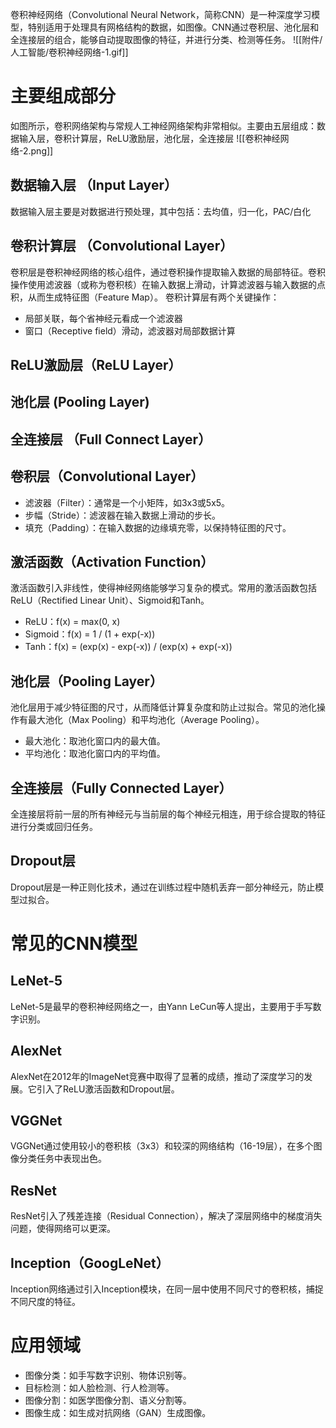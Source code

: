 卷积神经网络（Convolutional Neural Network，简称CNN）是一种深度学习模型，特别适用于处理具有网格结构的数据，如图像。CNN通过卷积层、池化层和全连接层的组合，能够自动提取图像的特征，并进行分类、检测等任务。
![[附件/人工智能/卷积神经网络-1.gif]]
# 主要组成部分
如图所示，卷积网络架构与常规人工神经网络架构非常相似。主要由五层组成：数据输入层，卷积计算层，ReLU激励层，池化层，全连接层
![[卷积神经网络-2.png]]

## 数据输入层 （Input Layer）
数据输入层主要是对数据进行预处理，其中包括：去均值，归一化，PAC/白化

## 卷积计算层 （Convolutional Layer）
卷积层是卷积神经网络的核心组件，通过卷积操作提取输入数据的局部特征。卷积操作使用滤波器（或称为卷积核）在输入数据上滑动，计算滤波器与输入数据的点积，从而生成特征图（Feature Map）。
卷积计算层有两个关键操作：
* 局部关联，每个省神经元看成一个滤波器
* 窗口（Receptive field）滑动，滤波器对局部数据计算




## ReLU激励层（ReLU Layer）

## 池化层 (Pooling Layer)

## 全连接层 （Full Connect Layer）





## 卷积层（Convolutional Layer）
- 滤波器（Filter）：通常是一个小矩阵，如3x3或5x5。
- 步幅（Stride）：滤波器在输入数据上滑动的步长。
- 填充（Padding）：在输入数据的边缘填充零，以保持特征图的尺寸。

## 激活函数（Activation Function）
激活函数引入非线性，使得神经网络能够学习复杂的模式。常用的激活函数包括ReLU（Rectified Linear Unit）、Sigmoid和Tanh。

- ReLU：f(x) = max(0, x)
- Sigmoid：f(x) = 1 / (1 + exp(-x))
- Tanh：f(x) = (exp(x) - exp(-x)) / (exp(x) + exp(-x))

## 池化层（Pooling Layer）
池化层用于减少特征图的尺寸，从而降低计算复杂度和防止过拟合。常见的池化操作有最大池化（Max Pooling）和平均池化（Average Pooling）。

- 最大池化：取池化窗口内的最大值。
- 平均池化：取池化窗口内的平均值。

## 全连接层（Fully Connected Layer）
全连接层将前一层的所有神经元与当前层的每个神经元相连，用于综合提取的特征进行分类或回归任务。

## Dropout层
Dropout层是一种正则化技术，通过在训练过程中随机丢弃一部分神经元，防止模型过拟合。

# 常见的CNN模型

## LeNet-5
LeNet-5是最早的卷积神经网络之一，由Yann LeCun等人提出，主要用于手写数字识别。

## AlexNet
AlexNet在2012年的ImageNet竞赛中取得了显著的成绩，推动了深度学习的发展。它引入了ReLU激活函数和Dropout层。

## VGGNet
VGGNet通过使用较小的卷积核（3x3）和较深的网络结构（16-19层），在多个图像分类任务中表现出色。

## ResNet
ResNet引入了残差连接（Residual Connection），解决了深层网络中的梯度消失问题，使得网络可以更深。

## Inception（GoogLeNet）
Inception网络通过引入Inception模块，在同一层中使用不同尺寸的卷积核，捕捉不同尺度的特征。

# 应用领域

- 图像分类：如手写数字识别、物体识别等。
- 目标检测：如人脸检测、行人检测等。
- 图像分割：如医学图像分割、语义分割等。
- 图像生成：如生成对抗网络（GAN）生成图像。